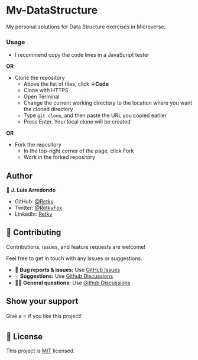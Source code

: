 # Mv-DataStructure
My personal solutions for Data Structure exercises in Microverse.

### Usage
- I recommend copy the code lines in a JavaScript tester

**OR**

- Clone the repository
  - Above the list of files, click **↓Code**
  - Clone with HTTPS
  - Open Terminal
  - Change the current working directory to the location where you want the cloned directory
  - Type `git clone`, and then paste the URL you copied earlier
  - Press Enter. Your local clone will be created

**OR**

- Fork the repository
  - In the top-right corner of the page, click Fork
  - Work in the forked repository

## Author

👤 **J. Luis Arredondo**
- GitHub: [@Retky](https://github.com/Retky "J. Luis Arredondo GitHub")
- Twitter: [@RetkyFox](https://twitter.com/retkyFox "J. Luis Arredondo Twitter")
- LinkedIn: [Retky](https://www.linkedin.com/in/Retky "J. Luis Arredondo LinkedIn")

## 🤝 Contributing

Contributions, issues, and feature requests are welcome!

Feel free to get in touch with any issues or suggestions.

- 🐛 **Bug reports & issues:** Use [GitHub Issues](https://github.com/Retky/Mv-DataStructure/issues "Bugs & Issues")
- 💡 **Suggestions:** Use [Github Discussions](https://github.com/Retky/Mv-DataStructure/discussions "Suggestions")
- 🙋‍♀️ **General questions:** Use [Github Discussions](https://github.com/Retky/Mv-DataStructure/discussions "General Questions")

## Show your support

Give a ⭐️ if you like this project!

## 📝 License

This project is [MIT](./MIT.md) licensed.
